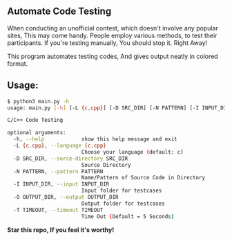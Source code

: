 ## Automate Code Testing

When conducting an unofficial contest, which doesn't involve any popular sites, This may come handy. People employ various methods, to test their participants. If you're testing manually, You should stop it. Right Away!

This program automates testing codes, And gives output neatly in colored format.

## Usage:

```bash
$ python3 main.py -h
usage: main.py [-h] [-L {c,cpp}] [-D SRC_DIR] [-N PATTERN] [-I INPUT_DIR] [-O OUTPUT_DIR] [-T TIMEOUT]

C/C++ Code Testing

optional arguments:
  -h, --help            show this help message and exit
  -L {c,cpp}, --language {c,cpp}
                        Choose your language (default: c)
  -D SRC_DIR, --sorce-directory SRC_DIR
                        Source Directory
  -N PATTERN, --pattern PATTERN
                        Name/Pattern of Source Code in Directory
  -I INPUT_DIR, --input INPUT_DIR
                        Input folder for testcases
  -O OUTPUT_DIR, --output OUTPUT_DIR
                        Output folder for testcases
  -T TIMEOUT, --timeout TIMEOUT
                        Time Out (Default = 5 Seconds)
```

**Star this repo, If you feel it's worthy!**